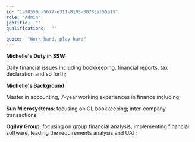 ```yaml
---
id: "1a90550d-5677-e311-8103-00783af55a15"
role: "Admin"
jobTitle:  ""
qualifications:  ""

quote:  "Work hard, play hard"
---
```


**Michelle's Duty in SSW:**

Daily financial issues including bookkeeping, financial reports, tax declaration and so forth;

**Michelle's Background:**

Master in accounting, 7-year working experiences in finance including,

 **Sun Microsystems**: focusing on GL bookkeeping; inter-company transactions;

 **Ogilvy Group**: focusing on group financial analysis; implementing financial software, leading the requirements analysis and UAT;